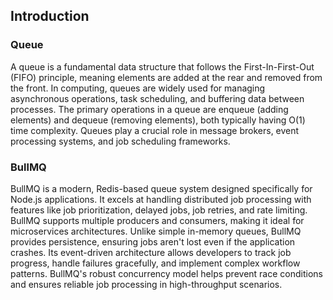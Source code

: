 ## Introduction

### Queue

A queue is a fundamental data structure that follows the First-In-First-Out (FIFO) principle, meaning elements are added at the rear and removed from the front. In computing, queues are widely used for managing asynchronous operations, task scheduling, and buffering data between processes. The primary operations in a queue are enqueue (adding elements) and dequeue (removing elements), both typically having O(1) time complexity. Queues play a crucial role in message brokers, event processing systems, and job scheduling frameworks.

### BullMQ

BullMQ is a modern, Redis-based queue system designed specifically for Node.js applications. It excels at handling distributed job processing with features like job prioritization, delayed jobs, job retries, and rate limiting. BullMQ supports multiple producers and consumers, making it ideal for microservices architectures. Unlike simple in-memory queues, BullMQ provides persistence, ensuring jobs aren't lost even if the application crashes. Its event-driven architecture allows developers to track job progress, handle failures gracefully, and implement complex workflow patterns. BullMQ's robust concurrency model helps prevent race conditions and ensures reliable job processing in high-throughput scenarios.

